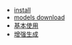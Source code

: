 <!-- _sidebar.md -->

* [install](doc/install.md)
* [models download](doc/models_download.md)
* [基本使用](doc/usage.md)
* [增强生成](doc/usage_enhancement.md)